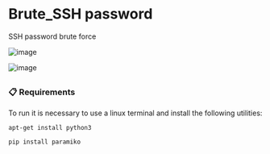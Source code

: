 # Brute_SSH password

SSH password brute force

![image](https://user-images.githubusercontent.com/76706456/156932147-52df3851-312c-4125-a697-77eafbb819c3.png)

![image](https://user-images.githubusercontent.com/76706456/156932117-2e4ab3e8-0c50-4681-aebf-fc4f2a5f6a07.png)

##

### 📋 Requirements

To run it is necessary to use a linux terminal and install the following utilities:

```
apt-get install python3
```
```
pip install paramiko
```
